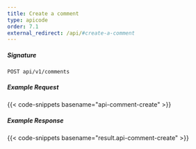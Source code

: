 ```yaml
---
title: Create a comment
type: apicode
order: 7.1
external_redirect: /api/#create-a-comment
---
```


##### Signature
`POST api/v1/comments`
##### Example Request
{{< code-snippets basename="api-comment-create" >}}
##### Example Response
{{< code-snippets basename="result.api-comment-create" >}}